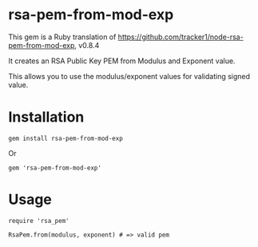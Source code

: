 # rsa-pem-from-mod-exp

This gem is a Ruby translation of https://github.com/tracker1/node-rsa-pem-from-mod-exp, v0.8.4

It creates an RSA Public Key PEM from Modulus and Exponent value.

This allows you to use the modulus/exponent values for validating signed value.

# Installation

```
gem install rsa-pem-from-mod-exp

```

Or

```
gem 'rsa-pem-from-mod-exp'
```

# Usage

```
require 'rsa_pem'

RsaPem.from(modulus, exponent) # => valid pem
```
